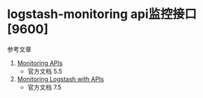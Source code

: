 # logstash-monitoring api监控接口[9600]

参考文章

1. [Monitoring APIs](https://www.elastic.co/guide/en/logstash/5.5/monitoring.html)
    - 官方文档 5.5
2. [Monitoring Logstash with APIs](https://www.elastic.co/guide/en/logstash/7.5/monitoring-logstash.html)
    - 官方文档 7.5


